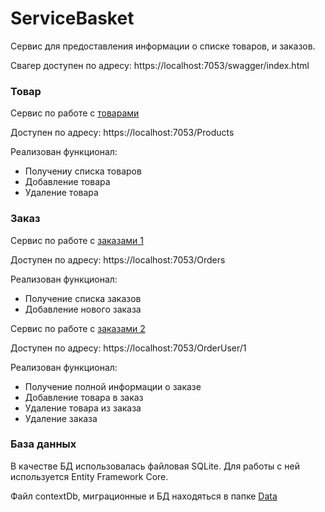 # ServiceBasket
Cервис для предоставления информации о списке товаров, и заказов.
 
Свагер доступен по адресу: https://localhost:7053/swagger/index.html
 
### Товар
Сервис по работе с [товарами](https://github.com/Lifanov1996/ServiceBasket/blob/main/ServiceBasket/Infrastructure/Repositories/ProductRepository.cs)

Доступен по адресу: https://localhost:7053/Products

Реализован функционал:
* Получениу списка товаров
* Добавление товара
* Удаление товара


### Заказ 
Сервис по работе с [заказами 1](https://github.com/Lifanov1996/ServiceBasket/blob/main/ServiceBasket/Infrastructure/Repositories/OrdersRepository.cs)

Доступен по адресу: https://localhost:7053/Orders

Реализован функционал:
* Получениe списка заказов 
* Добавление нового заказа

Сервис по работе с [заказами 2](https://github.com/Lifanov1996/ServiceBasket/blob/main/ServiceBasket/Infrastructure/Repositories/OrderUserRepository.cs)

Доступен по адресу: https://localhost:7053/OrderUser/1

Реализован функционал:
* Получение полной информации о заказе 
* Добавление товара в заказ
* Удаление товара из заказа
* Удаление заказа

### База данных
В качестве БД использовалась файловая SQLite. Для работы с ней используется Entity Framework Core.

Файл contextDb, миграционные и БД находяться в папке [Data](https://github.com/Lifanov1996/ServiceBasket/tree/main/ServiceBasket/Data) 
